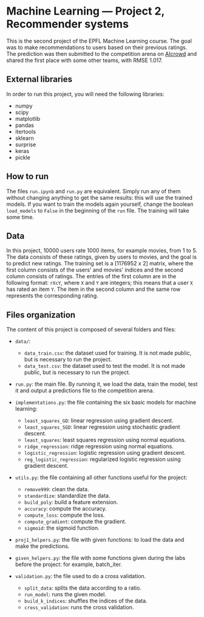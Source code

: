 # Machine Learning — Project 2, Recommender systems

This is the second project of the EPFL Machine Learning course. The goal was to make recommendations to users based on their previous ratings. The prediction was then submitted to the competition arena on [AIcrowd](https://www.aicrowd.com/challenges/epfl-ml-recommender-system-2019/leaderboards) and shared the first place with some other teams, with RMSE 1.017. 

## External libraries

In order to run this project, you will need the following libraries:

- numpy
- scipy
- matplotlib
- pandas
- itertools
- sklearn
- surprise
- keras
- pickle

## How to run

The files `run.ipynb` and `run.py` are equivalent. Simply run any of them without changing anything to get the same results: this will use the trained models. If you want to train the models again yourself, change the boolean `load_models` to `False` in the beginning of the `run` file. The training will take some time.

## Data

In this project, 10000 users rate 1000 items, for example movies, from 1 to 5. The data consists of these ratings, given by users to movies, and the goal is to predict new ratings. 
The training set is a [1176952 x 2] matrix, where the first column consists of the users' and movies' indices and the second column consists of ratings. The entries of the first column are in the following format: `rXcY`, where `X` and `Y` are integers; this means that a user `X` has rated an item `Y`. The item in the second column and the same row represents the corresponding rating.

## Files organization

The content of this project is composed of several folders and files:

   - `data/`:
      - `data_train.csv`: the dataset used for training. It is not made public, but is necessary to run the project.
      - `data_test.csv`: the dataset used to test the model. It is not made public, but is necessary to run the project.

   - `run.py`: the main file. By running it, we load the data, train the model, test it and output a predictions file to the competition arena.

   - `implementations.py`: the file containing the six basic models for machine learning: 
      - `least_squares_GD`: linear regression using gradient descent.
      - `least_squares_SGD`: linear regression using stochastic gradient descent.
      - `least_squares`: least squares regression using normal equations.
      - `ridge_regression`: ridge regression using normal equations.
      - `logistic_regression`: logistic regression using gradient descent.
      - `reg_logistic_regression`: regularized logistic regression using gradient descent.

   - `utils.py`: the file containing all other functions useful for the project:
      - `remove999`: clean the data. 
      - `standardize`: standardize the data.
      - `build_poly`: build a feature extension.
      - `accuracy`: compute the accuracy.
      - `compute_loss`: compute the loss.
      - `compute_gradient`: compute the gradient.
      - `sigmoid`: the sigmoid function.


   - `proj1_helpers.py`: the file with given functions: to load the data and make the predictions.

   - `given_helpers.py`: the file with some functions given during the labs before the project: for example, batch_iter.

   - `validation.py`: the file used to do a cross validation.
      - `split_data`: splits the data according to a ratio.
      - `run_model`: runs the given model.
      - `build_k_indices`: shuffles the indices of the data.
      - `cross_validation`: runs the cross validation.

